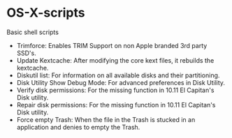 # OS-X-scripts
Basic shell scripts
- Trimforce: Enables TRIM Support on non Apple branded 3rd party SSD's.
- Update Kextcache: After modifying the core kext files, it rebuilds the kextcache.
- Diskutil list: For information on all available disks and their partitioning.
- Disk Utility Show Debug Mode: For advanced preferences in Disk Utility.
- Verify disk permissions: For the missing function in 10.11 El Capitan's Disk utility.
- Repair disk permissions: For the missing function in 10.11 El Capitan's Disk utility.
- Force empty Trash: When the file in the Trash is stucked in an application and denies to empty the Trash.
